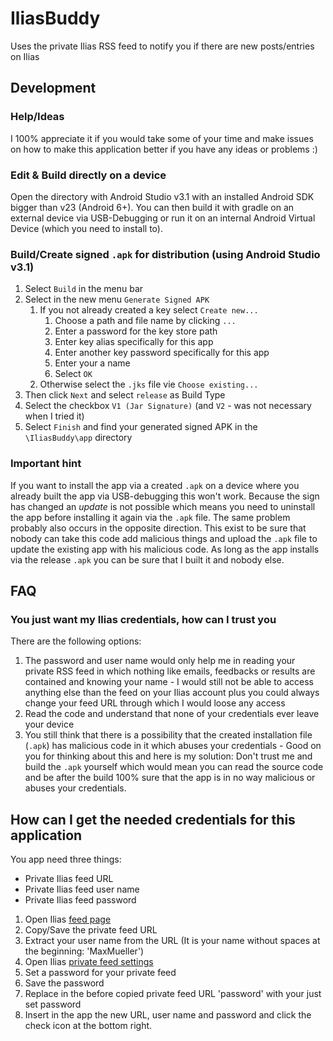 # IliasBuddy
Uses the private Ilias RSS feed to notify you if there are new posts/entries on Ilias

## Development

### Help/Ideas
I 100% appreciate it if you would take some of your time and make issues on how to make this application better if you have any ideas or problems :)

### Edit & Build directly on a device
Open the directory with Android Studio v3.1 with an installed Android SDK bigger than v23 (Android 6+).
You can then build it with gradle on an external device via USB-Debugging or run it on an internal Android Virtual Device (which you need to install to).

### Build/Create signed `.apk` for distribution (using Android Studio v3.1)
1. Select `Build` in the menu bar
2. Select in the new menu `Generate Signed APK`
   1. If you not already created a key select `Create new...`
      1. Choose a path and file name by clicking `...`
      2. Enter a password for the key store path
      3. Enter key alias specifically for this app
      4. Enter another key password specifically for this app 
      5. Enter your a name
      6. Select `OK`
   2. Otherwise select the `.jks` file vie `Choose existing...`
3. Then click `Next` and select `release` as Build Type
4. Select the checkbox `V1 (Jar Signature)` (and `V2` - was not necessary when I tried it)
5. Select `Finish` and find your generated signed APK in the `\IliasBuddy\app` directory

### Important hint
If you want to install the app via a created `.apk` on a device where you already built the app via USB-debugging this won't work.
Because the sign has changed an *update* is not possible which means you need to uninstall the app before installing it again via the `.apk` file. The same problem probably also occurs in the opposite direction.
This exist to be sure that nobody can take this code add malicious things and upload the `.apk` file to update the existing app with his malicious code. As long as the app installs via the release `.apk` you can be sure that I built it and nobody else.

## FAQ

### You just want my Ilias credentials, how can I trust you
There are the following options:
1. The password and user name would only help me in reading your private RSS feed in which nothing like emails, feedbacks or results are contained and knowing your name - I would still not be able to access anything else than the feed on your Ilias account plus you could always change your feed URL through which I would loose any access
1. Read the code and understand that none of your credentials ever leave your device
1. You still think that there is a possibility that the created installation file (`.apk`) has malicious code in it which abuses your credentials - Good on you for thinking about this and here is my solution: Don't trust me and build the `.apk` yourself which would mean you can read the source code and be after the build 100% sure that the app is in no way malicious or abuses your credentials.

## How can I get the needed credentials for this application
You app need three things:
- Private Ilias feed URL
- Private Ilias feed user name
- Private Ilias feed password

1. Open Ilias [feed page](https://ilias3.uni-stuttgart.de/ilias.php?view=0&col_side=right&block_type=pdnews&cmd=showFeedUrl&cmdClass=ilpdnewsblockgui&cmdNode=sh:6b:rv&baseClass=ilPersonalDesktopGUI#il_mhead_t_focus)
2. Copy/Save the private feed URL
3. Extract your user name from the URL (It is your name without spaces at the beginning: 'MaxMueller')
4. Open Ilias [private feed settings](https://ilias3.uni-stuttgart.de/ilias.php?view=0&col_side=right&block_type=pdnews&cmd=editSettings&cmdClass=ilpdnewsblockgui&cmdNode=sh:6b:rv&baseClass=ilPersonalDesktopGUI#il_mhead_t_focus)
5. Set a password for your private feed
6. Save the password
7. Replace in the before copied private feed URL 'password' with your just set password
8. Insert in the app the new URL, user name and password and click the check icon at the bottom right.
